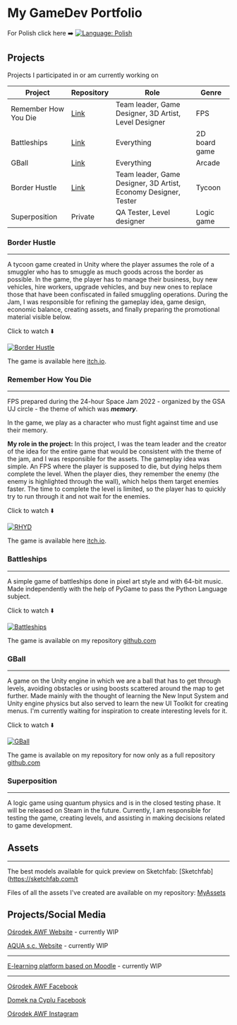 # My GameDev Portfolio
For Polish click here ➡️ [![Language: Polish](https://img.shields.io/badge/language-polish-red)](README.md)
## Projects
Projects I participated in or am currently working on

| Project                  | Repository                                                              | Role                                                            | Genre         |
|------------------------|------------------------------------------------------------------------|----------------------------------------------------------------|---------------|
| Remember How You Die  | [Link](https://github.com/Kimel-PK/Remember_How_You_Die_SpaceJam2022)  | Team leader, Game Designer, 3D Artist, Level Designer           | FPS           |
| Battleships             | [Link](https://github.com/Tymiec/Battleships)                          | Everything                                                      | 2D board game |
| GBall                    | [Link](https://github.com/Tymiec/GBall)                                | Everything                                                      | Arcade        |
| Border Hustle          | [Link](https://github.com/OldLord-dev/Border-Hustle/tree/space-jam-2023)| Team leader, Game Designer, 3D Artist, Economy Designer, Tester | Tycoon        |
| Superposition          | Private                                                                 | QA Tester, Level designer                                       | Logic game    |

### Border Hustle
_________________

A tycoon game created in Unity where the player assumes the role of a smuggler who has to smuggle as much goods across the border as possible. In the game, the player has to manage their business, buy new vehicles, hire workers, upgrade vehicles, and buy new ones to replace those that have been confiscated in failed smuggling operations. During the Jam, I was responsible for refining the gameplay idea, game design, economic balance, creating assets, and finally preparing the promotional material visible below.

Click to watch ⬇️

[![Border Hustle](https://img.youtube.com/vi/mDIgnPSH58s/0.jpg)](https://www.youtube.com/watch?v=mDIgnPSH58s)

The game is available here [itch.io](https://kimel.itch.io/border-hustle).

### Remember How You Die
_________________

FPS prepared during the 24-hour Space Jam 2022 - organized by the GSA UJ circle - the theme of which was **_memory_**.

In the game, we play as a character who must fight against time and use their memory.

**My role in the project:**
In this project, I was the team leader and the creator of the idea for the entire game that would be consistent with the theme of the jam, and I was responsible for the assets. The gameplay idea was simple. An FPS where the player is supposed to die, but dying helps them complete the level. When the player dies, they remember the enemy (the enemy is highlighted through the wall), which helps them target enemies faster. The time to complete the level is limited, so the player has to quickly try to run through it and not wait for the enemies.

Click to watch ⬇️

[![RHYD](https://img.youtube.com/vi/86KZ4Nj9hCU/0.jpg)](https://www.youtube.com/watch?v=86KZ4Nj9hCU)

The game is available here [itch.io](https://tymiec1337.itch.io/remember-how-you-die).

### Battleships
_________________

A simple game of battleships done in pixel art style and with 64-bit music. Made independently with the help of PyGame to pass the Python Language subject.

Click to watch ⬇️

[![Battleships](https://img.youtube.com/vi/Qukui6VCXMo/0.jpg)](https://www.youtube.com/watch?v=Qukui6VCXMo)

The game is available on my repository [github.com](https://github.com/Tymiec/Battleships/releases/tag/v0.9.1)

### GBall
_________________

A game on the Unity engine in which we are a ball that has to get through levels, avoiding obstacles or using boosts scattered around the map to get further. Made mainly with the thought of learning the New Input System and Unity engine physics but also served to learn the new UI Toolkit for creating menus. I'm currently waiting for inspiration to create interesting levels for it.

Click to watch ⬇️

[![GBall](https://img.youtube.com/vi/HjbvXNWpHyQ/0.jpg)](https://www.youtube.com/watch?v=HjbvXNWpHyQ)

The game is available on my repository for now only as a full repository [github.com](https://github.com/Tymiec/GBall)

### Superposition
_________________

A logic game using quantum physics and is in the closed testing phase. It will be released on Steam in the future. Currently, I am responsible for testing the game, creating levels, and assisting in making decisions related to game development.

## Assets
_________________

The best models available for quick preview on Sketchfab: [Sketchfab](https://sketchfab.com/t

Files of all the assets I've created are available on my repository: [MyAssets](https://github.com/Tymiec/MyAssets)

## Projects/Social Media

[Ośrodek AWF Website](https://osrodekawf.pl/) - currently WIP

[AQUA s.c. Website](https://aquacs.pl/) - currently WIP
___

[E-learning platform based on Moodle](https://szkolenia.aquacs.pl/) - currently WIP

___
[Ośrodek AWF Facebook](https://www.facebook.com/osrodekawf)

[Domek na Cyplu Facebook](https://www.facebook.com/domeknacyplu)

[Ośrodek AWF Instagram](https://www.instagram.com/osrodekawf/)
